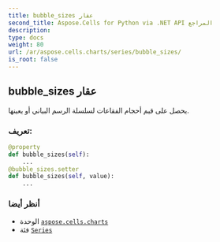 ```yaml
---
title: bubble_sizes عقار
second_title: Aspose.Cells for Python via .NET API المراجع
description:
type: docs
weight: 80
url: /ar/aspose.cells.charts/series/bubble_sizes/
is_root: false
---
```

##  bubble_sizes عقار

يحصل على قيم أحجام الفقاعات لسلسلة الرسم البياني أو يعينها.
###  تعريف:
```python
@property
def bubble_sizes(self):
    ...
@bubble_sizes.setter
def bubble_sizes(self, value):
    ...
```

###  أنظر أيضا
* الوحدة [`aspose.cells.charts`](../../)
* فئة [`Series`](/cells/python-net/ar/aspose.cells.charts/series)
